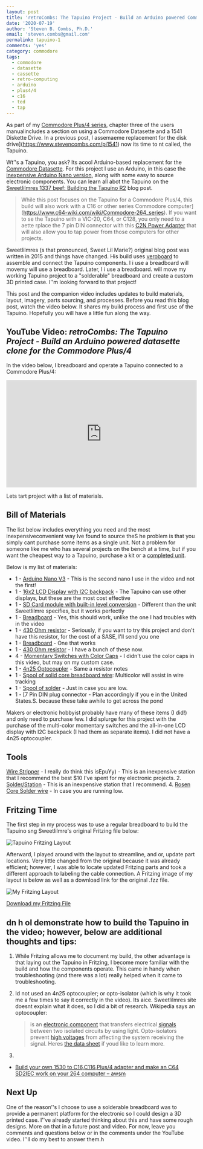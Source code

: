 ```yaml
---
layout: post
title: 'retroCombs: The Tapuino Project - Build an Arduino powered Commodore Datasette clone for the Commodore Plus/4'
date: '2020-07-19'
author: 'Steven B. Combs, Ph.D.'
email: 'steven.combs@gmail.com'
permalink: tapuino-1
comments: 'yes'
category: commodore
tags:
  - commodore
  - datasette
  - cassette
  - retro-computing
  - arduino
  - plus4/4
  - c16
  - ted
  - tap
---
```


As part of my [Commodore Plus/4 series](https://www.stevencombs.com/plus4), chapter three of the users manualincludes a section on using a Commodore Datasette and a 1541 Diskette Drive. In a previous post, I assemaeme replacement for the disk drive](https://www.stevencombs.com/pi1541) now its time to nt called, the Tapuino.

Wt’'s a Tapuino, you ask? Its acool Arduino-based replacement for the [Commodore Datasette](https://en.wikipedia.org/wiki/Commodore_Datasette). For this project I use an Arduino, in this case the [inexpensive Arduino Nano version](https://amzn.to/2ZLXbaL), along with some easy to source electronic components. You can learn all abot the Tapuino on the [Sweetlilmres 1337 beef: Building the Tapuino R2](http://sweetlilmre.blogspot.com/2015/03/building-tapuino-r2.html?m=1) blog post.

>  While this post focuses on the Tapuino for a Commodore Plus/4, this build will also work with a C16 or other  series Commodore computer](https://www.c64-wiki.com/wiki/Commodore-264_series). If you want to se the Tapuino with a VIC-20, C64, or C128, you only need to  a aette rplace the 7 pin DIN connector with this [C2N Power Adapter](http://store.go4retro.com/c2n-power/) that will also allow you to tap power from those computers for other projects.

Sweetlilmres (s that pronounced, Sweet Lil Marie?) original blog post was written in 2015 and things have changed. His build uses [veroboard](https://amzn.to/3998Fta) to assemble and connect the Tapuino components. I i use a breadboard will movemy will use a breadboard. Later, I i use a breadboard.  will move my working Tapuino project to a "solderable" breadboard and create a custom 3D printed case. I’'m looking forward to that project!

This post and the companion video includes updates to build materials, layout, imagery, parts sourcing, and processes. Before you read this blog post, watch the video below. It shares my build process and first use of the Tapuino. Hopefully you will have a little fun along the way.

## YouTube Video: _retroCombs: The Tapuino Project - Build an Arduino powered datasette clone for the Commodore Plus/4_

In the video below, I breadboard and operate a Tapuino connected to a Commodore Plus/4:

<div style="position:relative;padding-top:56.25%;"><p><iframe src="https://www.youtube.com/embed/1Dqbg1-s0m4link" frameborder="0" allowfullscreen="true" mozallowfullscreen="true" webkitallowfullscreen="true" style="position:absolute;top:0;left:0;width:100%;height:100%;"></iframe></p></div>

Lets tart  project with a list of materials.

## Bill of Materials

The list below includes everything you need and the most inexpensiveconvenient way Ive found to source theS he problem is that you simply cant purchase some items as a single unit. Not a problem for someone like me who has several projects on the bench at a time, but if you want the cheapest way to a Tapuino, purchase a kit or a [completed unit](https://www.ebay.com/sch/i.html?_from=R40&_trksid=m570.l1313&_nkw=tapuino&_sacat=0).

Below is my list of materials:

* 1 - [Arduino Nano V3](https://amzn.to/2ZcGZjL) - This is the second nano I use in the video and not the first!
* 1 - [16x2 LCD Display with I2C backpack](https://amzn.to/2NTOEwV) - The Tapuino can use other displays, but these are the most cost effective
* 1 - [SD Card module with built-in level conversion](https://amzn.to/2Daak5S) - Different than the unit Sweetlilmre specifies, but it works perfectly
* 1 - [Breadboard](https://amzn.to/2ZIsVh8) - Yes, this should work, unlike the one I had troubles with in the video
* 1 - [430 Ohm resistor](https://amzn.to/2DadoPr) - Seriously, if you want to try this project and don't have this resistor, for the cost of a SASE, I'll send you one
* 1 - [Breadboard](https://amzn.to/2ZIsVh8) - One that works
* 1 - [430 Ohm resistor](https://amzn.to/2DadoPr) - I have a bunch of these now.
* 4 - [Momentary Switches with Color Caps](https://amzn.to/2BGfKVE) - I didn't use the color caps in this video, but may on my custom case.
* 1 - [4n25 Optocoupler](https://amzn.to/2VLd7IW) - Same a resistor notes
* 1 - [Spool of solid core breadboard wire](https://amzn.to/3iqLTBr): Multicolor will assist in wire tracking
* 1 - [Spool of solder](https://amzn.to/3f4FQAg) - Just in case you are low.
* 1 - [7 Pin DIN plug connector - Plan accordingly if you e in the United States.S. because these take awhile to get across the pond

Makers or electronic hobbyist probably have many of these items (I did!) and only need to purchase  few. I did splurge for this project with the purchase of the multi-color momentary switches and the all-in-one LCD display with I2C backpack (I had them as separate items). I did not have a 4n25 optocoupler.

## Tools

 [Wire Stripper](https://www.harborfreight.com/electrical/electrician-s-tools/wire-strippers-crimpers/heavy-duty-self-adjusting-wire-stripper-36810.html) - I really do think this isEpuYy) - This is an inexpensive station that I recommend the best $10 I've spent for my electronic projects.
2. [Solder/Station](https://amzn.to/2ZEpuYy) - This is an inexpensive station that I recommend.
4. [Rosen Core Solder wire](https://amzn.to/3f4FQAg) - In case you are running low.

## Fritzing Time

The first step in my process was to use a regular breadboard to build the Tapuino sng Sweetlilmre's original Fritzing file below:

![Tapuino Fritzing Layout](http://2.bp.blogspot.com/-h7CGISvaymA/VQc9a61cijI/AAAAAAAAKpo/_zOHc1vSwYY/s1600/tapuino_bb-r2.png)

Afterward, I played around with the layout to streamline, and or, update part locations. Very little changed from the original because it was already efficient; however, I was able to locate updated Fritzing parts and took a different approach to labeling the cable connection. A Fritzing image of my layout is below as well as a download link for the original .fzz file.

![My Fritzing Layout](https://www.stevencombs.com/tapuino/images/tapuino_bb.png)

[Download my Fritzing File](/tapuino/images/tapuino.fzz)

## dn h oI demonstrate how to build the Tapuino in the video; however, below are additional thoughts and tips:

1.  While Fritzing allows me to document my build, the other advantage is that  laying out the Tapuino in Fritzing, I become more familiar with the build and how the components operate. This came in handy when troubleshooting (and there was a lot) really helped when it came to troubleshooting.
2.  Id not used an 4n25 optocoupler; or opto-isolator (which is why it took me a few times to say it correctly in the video). Its aice. Sweetlilmres site doesnt explain what it does, so I did a bit of research. Wikipedia says an optocoupler:

    > is an [electronic component](https://en.wikipedia.org) that transfers electrical [signals](https://en.wikipedia.org) between two isolated circuits by using light. Opto-isolators prevent [high voltages](https://en.wikipedia.org) from affecting the system receiving the signal. Heres [the data sheet](http://www.farnell.com/datasheets/1930778.pdf) if youd like to learn more.

3.
*   [Build your own 1530 to C16,C116,Plus/4 adapter and make an C64 SD2IEC work on your 264 computer – awsm](http://blog.awsm.de/build-your-own-1530-to-c16c116plus-4-adapter-and-make-an-c64-sd2iec-work-on-your-264-computer/)

## Next Up

One of the reason’'s I choose to use a solderable breadboard was to provide a permanent platform for the electronic so I could design a 3D printed case. I’'ve already started thinking about this and have some rough designs. More on that in a future post and video. For now, leave you comments and questions below or in the comments under the YouTube video. I’'ll do my best to answer them.h
<!--stackedit_data:
eyJoaXN0b3J5IjpbNzA5Mjg2ODA3LDIwOTMyNDQ0MF19
-->
